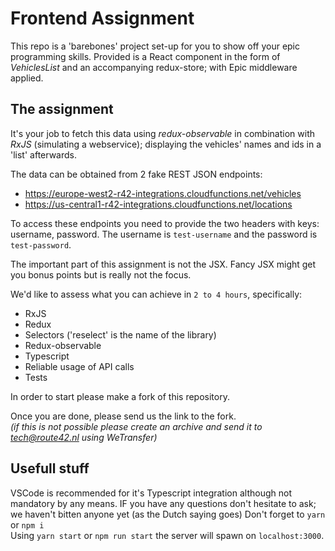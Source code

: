 # Frontend Assignment
This repo is a 'barebones' project set-up for you to show off your epic programming skills.
Provided is a React component in the form of _VehiclesList_ and an accompanying redux-store; with Epic middleware applied.

## The assignment
It's your job to fetch this data using _redux-observable_ in combination with _RxJS_ (simulating a webservice); displaying the vehicles' names and ids in a 'list' afterwards. 

The data can be obtained from 2 fake REST JSON endpoints:
- https://europe-west2-r42-integrations.cloudfunctions.net/vehicles
- https://us-central1-r42-integrations.cloudfunctions.net/locations

To access these endpoints you need to provide the two headers with keys: username, password. The username is `test-username` and the password is `test-password`.

The important part of this assignment is not the JSX. Fancy JSX might get you bonus points but is really not the focus.

We'd like to assess what you can achieve in `2 to 4 hours`, specifically: 
- RxJS
- Redux
- Selectors ('reselect' is the name of the library)
- Redux-observable
- Typescript
- Reliable usage of API calls
- Tests

In order to start please make a fork of this repository.


Once you are done, please send us the link to the fork.   
_(if this is not possible please create an _archive_ and send it to tech@route42.nl using WeTransfer)_


## Usefull stuff
VSCode is recommended for it's Typescript integration although not mandatory by any means.
IF you have any questions don't hesitate to ask; we haven't bitten anyone yet (as the Dutch saying goes)
Don't forget to `yarn` or `npm i`   
Using `yarn start` or `npm run start` the server will spawn on `localhost:3000`.

